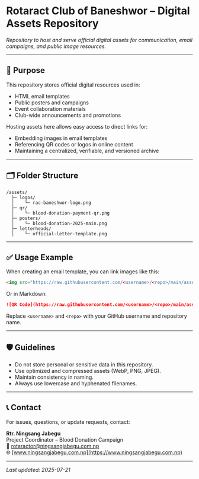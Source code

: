 # Rotaract Club of Baneshwor – Digital Assets Repository

_Repository to host and serve official digital assets for communication, email campaigns, and public image resources._

---

## 📌 Purpose

This repository stores official digital resources used in:
- HTML email templates
- Public posters and campaigns
- Event collaboration materials
- Club-wide announcements and promotions

Hosting assets here allows easy access to direct links for:
- Embedding images in email templates
- Referencing QR codes or logos in online content
- Maintaining a centralized, verifiable, and versioned archive

---

## 🗂️ Folder Structure

```
/assets/
  ├─ logos/
  │    └─ rac-baneshwor-logo.png
  ├─ qr/
  │    └─ blood-donation-payment-qr.png
  ├─ posters/
  │    └─ blood-donation-2025-main.png
  ├─ letterheads/
  │    └─ official-letter-template.png
```

---

## ✅ Usage Example

When creating an email template, you can link images like this:

```html
<img src="https://raw.githubusercontent.com/<username>/<repo>/main/assets/qr/blood-donation-payment-qr.png" alt="QR Payment" width="150"/>
```

Or in Markdown:

```markdown
![QR Code](https://raw.githubusercontent.com/<username>/<repo>/main/assets/qr/blood-donation-payment-qr.png)
```

Replace `<username>` and `<repo>` with your GitHub username and repository name.

---

## 🛡️ Guidelines

- Do not store personal or sensitive data in this repository.
- Use optimized and compressed assets (WebP, PNG, JPEG).
- Maintain consistency in naming.
- Always use lowercase and hyphenated filenames.

---

## 📞 Contact

For issues, questions, or update requests, contact:

**Rtr. Ningsang Jabegu**  
Project Coordinator – Blood Donation Campaign  
📧 rotaractor@ningsangjabegu.com.np  
🌐 [www.ningsangjabegu.com.np](https://www.ningsangjabegu.com.np)

---

_Last updated: 2025-07-21_
